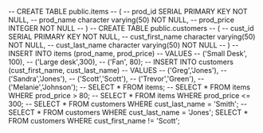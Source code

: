 -- CREATE TABLE public.items
-- (
--     prod_id SERIAL PRIMARY KEY  NOT NULL,
--     prod_name character varying(50) NOT NULL,
--     prod_price INTEGER NOT NULL
-- )
-- CREATE TABLE public.customers
-- (
--     cust_id SERIAL PRIMARY KEY  NOT NULL,
--     cust_first_name character varying(50) NOT NULL,
--     cust_last_name character varying(50) NOT NULL
-- )
-- INSERT INTO items (prod_name, prod_price)
-- VALUES
--  	('Small Desk', 100),
--  	('Large desk',300),
--  	('Fan', 80);
-- INSERT INTO customers (cust_first_name, cust_last_name)
-- VALUES
-- 	('Greg','Jones'),
--  	('Sandra','Jones'),
--  	('Scott','Scott'),
--  	('Trevor','Green'),
-- 	('Melanie','Johnson');
-- SELECT * FROM items;
-- SELECT * FROM items WHERE prod_price > 80;
-- SELECT * FROM items WHERE prod_price <= 300;
-- SELECT * FROM customers WHERE cust_last_name = 'Smith';
-- SELECT * FROM customers WHERE cust_last_name = 'Jones';
SELECT * FROM customers WHERE cust_first_name != 'Scott';